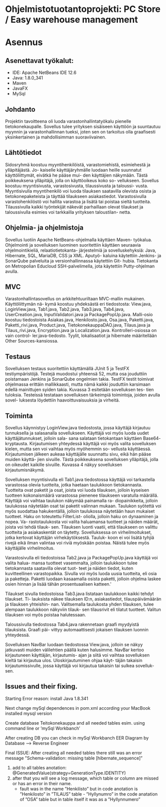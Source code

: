 # Ohjelmistotuotantoprojekti: PC Store / Easy warehouse management

# Asennus

## Asenettavat työkalut:

- IDE: Apache NetBeans IDE 12.6
- Java: 1.8.0_341
- Maven
- JavaFX
- MySql

## Johdanto

Projektin tavoitteena oli luoda varastonhallintatyökalu pienelle tietokonekaupalle. Sovellus tulee yrityksen sisäiseen käyttöön ja suuntautuu myynnin ja varastonhallinnan tueksi, joten sen on tarkoitus olla graafisesti yksinkertainen ja mahdollisimman suoraviivainen.

## Lähtötiedot

Sidosryhmä koostuu myyntihenkilöistä, varastomiehistä, esimiehestä ja ylläpitäjästä. Jo- kaiselle käyttäjäryhmälle luodaan heille suunnatut käyttöliittymät, eivätkä he pääse mui- den käyttäjien näkymään. Tästä poikkeuksena ylläpitäjä, jolla on käyttöoikeus koko so- vellukseen. Sovellus koostuu myyntisivusta, varastosivusta, tilaussivusta ja taloussi- vusta. Myyntisivulla myyntihenkilö voi luoda tilauksen saatavilla olevista osista ja tietokonepaketeista ja täyttää tilaukseen asiakastiedot. Varastosivulla varastohenkilöstö voi hallita varastoa ja lisätä tai poistaa sieltä tuotteita. Tilaussivulla kaikki työntekijät näkevät parhaillaan olevat tilaukset ja taloussivulla esimies voi tarkkailla yrityksen taloustilan- netta.

## Ohjelmia- ja ohjelmistoja

Sovellus luotiin Apache NetBeans-ohjelmalla käyttäen Maven- työkalua. Ohjelmointi ja sovelluksen luominen suoritettiin käyttäen seuraavia ohjelmointikieliä, relaatiotietokanta- järjestelmiä ja sovelluskehyksiä: Java, Hibernate, SQL, MariaDB, CSS ja XML. Aputyö- kaluina käytettiin Jenkins- ja SonarQube palveluita ja versionhallinnassa käytettiin Git- hubia. Tietokanta on Metropolian Educloud SSH-palvelimella, jota käytettiin Putty-ohjelman avulla.

## MVC

Varastonhallintasovellus on arkkitehtuuriltaan MVC-mallin mukainen. Käyttöliittymän nä- kymä koostuu yhdeksästä eri tiedostosta: View.java, LoginView.java, Tab1.java, Tab2.java, Tab3.java, Tab4.java, UserCreation.java, InputValidatori.java ja PackagePopUp.java. Malli-osio koostuu tiedostoista Asiakas.java, Henkilosto.java, Osa.java, Paketti.java, Paketti_rivi.java, Product.java, TietokonekauppaDAO.java, Tilaus.java ja Tilaus_rivi.java, Encryption.java ja Localization.java. Kontrolleri-osiossa on vain control- ler.java-tiedosto. Tyylit, lokalisaatiot ja hibernate määritellään Other Sources-kansiossa.

## Testaus

Sovelluksen testaus suoritettiin käyttämällä JUnit 5 ja TestFX testiympäristöjä. Testejä muodostui yhteensä 52, mutta osa jouduttiin poistamaan Jenkins ja SonarQube ongelmien takia. TestFX testit toimivat ohjelmassa erittäin mallikkaasti, mutta nämä kaikki jouduttiin karsimaan edellä mainittujen syiden takia. Kuvassa 3 esitetään sovelluksen tes- tien tuloksia. Testeissä testataan sovelluksen tärkeimpiä toimintoja, joiden avulla sovel- luksesta löydettiin haavoittuvaisuuksia ja virheitä.

## Toiminta

Sovellus käynnistyy LoginView.java tiedostosta, jossa käyttäjä kirjautuu tunnuksella ja salasanalla sovellukseen. Käyttäjä voi myös luoda uudet käyttäjätunnukset, jolloin sala- sana salataan tietokantaan käyttäen Base64- kryptausta. Kirjautumisen yhteydessä käyttäjä voi myös valita sovelluksen kielen, mutta sen voi vaihtaa myös myöhemmin so- vellusta käyttäessä.
Kirjautumisen jälkeen aukeaa käyttäjälle suunnattu sivu, eikä hän pääse muiden käyttä- jien sivuille. Tästä poikkeuksena sovelluksen ylläpitäjä, jolla on oikeudet kaikille sivuille. Kuvassa 4 näkyy sovelluksen kirjautumisnäkymä.

Sovelluksen myyntisivulla eli Tab1.java tiedostossa käyttäjä voi tarkastella varastossa olevia tuotteita, jotka haetaan taulukkoon tietokannasta. Tuotteita ovat paketit ja osat, joista voi luoda tilauksen, jolloin kyseisen tuotteen kokonaismäärä varastossa pienenee tilaukseen varatulla määrällä. Käyttäjä voi vaihtaa taulukon näkymää painamalla ra- diopainikkeita, jolloin taulukossa näytetään osat tai paketit valinnan mukaan. Taulukon syötettä voi myös suodattaa hakukentällä, jolloin taulukossa näytetään haun mukaiset tuotteet. Haku on toteutettu FilterList- oliolla, jolloin haku on dynaaminen ja nopea. Va- rastotaulukosta voi valita haluamansa tuotteet ja näiden määrät, joista voi tehdä tilauk- sen. Tilauksen luonti vaatii, että tilaukseen on valittu tuotteita ja asiakaskentät on täytetty. Sovelluksessa on virheilmoitukset, jotka kertovat käyttäjän virhekäytöksestä. Tauluk- koon ei voi lisätä tyhjiä rivejä eikä ilman valintaa voi riviä myöskään poistaa. Näistä tulee myös käyttäjälle virheilmoitus.

Varastosivulla eli tiedostoissa Tab2.java ja PackagePopUp.java käyttäjä voi valita halua- mansa tuotteet vasemmalta, jolloin taulukkoon tulee tietokannasta saatavilla olevat tuot- teet ja näiden tiedot, kuten kuvitteellinen varastopaikka. Sivulla voi myös luoda uusia tuotteita, eli osia ja paketteja. Paketti luodaan kasaamalla osista paketti, jolloin ohjelma laskee osien hinnan ja lisää tähän prosentuaalisen katteen.'

Tilaukset sivulla tiedostoissa Tab3.java listataan taulukkoon kaikki tehdyt tilaukset. Ti- lauksista näkee tilauksen ID:n, asiakastiedot, tilauspäivämäärän ja tilauksen yhteishin- nan. Valitsemalla taulukosta yhden tilauksen, tulee alempaan taulukkoon näkyviin tilauk- sen tilausrivit eli tilatut tuotteet. Valitun tilauksen voi myös poistaa halutessaan.

Taloussivulla tiedostossa Tab4.java rakennetaan graafi myydyistä tilauksista. Graafi päi- vittyy automaattisesti jokaisen tilauksen luonnin yhteydessä.

Sovelluksen NavBar luodaan tiedostossa View.java, jolloin se näkyy jatkuvasti muiden välilehtien päällä kuten halusimme. NavBar kertoo kirjautuneen käyttäjän, kirjautumis- ajan ja siitä voi vaihtaa sovelluksen kieltä tai kirjautua ulos. Uloskirjautuminen ohjaa käyt- täjän takaisin kirjautumissivulle, jossa käyttäjä voi kirjautua takaisin tai sulkea sovelluk- sen.

## Issues and their fixing.

Starting Error reason: install Java 1.8.341

Next change mySql dependences in pom.xml according your MacBook installed mysql version

Create database Teitokonekauppa and all needed tables esim. using command line or ’mySql Workbanch’

After creating DB you can check in mySql Workbanch EER Diagram by Database –> Reverse Engineer

Final ISSUE: After creating all needed tables there still was an error message "Schema-validation: missing table [hibernate_sequence]”

1. add to all tables anotation: @GeneratedValue(strategy=GenerationType.IDENTITY)
2. after that you will see a log message, which table or column are missed or has an error in their name.
   - fault was in the name ”Henkilisto” but in code anotation is ”Henkilosto” in ”TILAUS” table - ”Hyllynumro” in the code anatation of ”OSA” table but in table itself it was as a ”Hyllynnumero”
